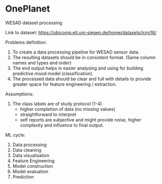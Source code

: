 # OnePlanet

WESAD dataset processing

Link to dataset: https://ubicomp.eti.uni-siegen.de/home/datasets/icmi18/ 

Problems definition: 
1. To create a data processing pipeline for WESAD sensor data. 
2. The resulting datasets should be in consistent format. (Same column names and types and order)
3. The end output helps in easier analysing and using for building predictive mood model (classification).
4. The processed data should be clear and full with details to provide greater space for feature engineering / extraction.

Assumptions:
1. The class labels are of study protocol (1-4).
    - higher completion of data (no missing values)
    - straightforward to interpret
    - self reports are subjective and might provide noise, higher complexity and influence to final output.

ML cycle:
1. Data processing
2. Data cleaning
3. Data visualisation
4. Feature Engineering
5. Model construction
6. Model evaluation
7. Prediction

